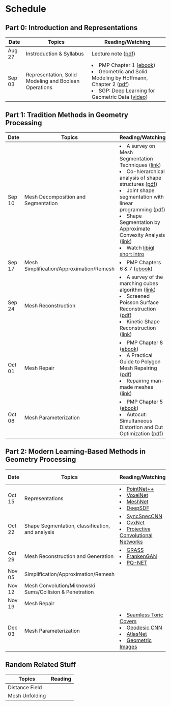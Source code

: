 # Schedule

## Part 0: Introduction and Representations
| Date | Topics | Reading/Watching  |
|-|-|-|
| Aug 27  | Instroduction & Syllabus  | Lecture note ([pdf](https://www.dropbox.com/s/yzu6tkmio1ttcmq/01-Intro.pdf?dl=0)) | 
| Sep 03  | Representation, Solid Modeling and Boolean Operations | <li>PMP Chapter 1 ([ebook](https://ebookcentral-proquest-com.mutex.gmu.edu/lib/GMU/detail.action?docID=1633503&pq-origsite=primo))<br> <li>Geometric and Solid Modeling by Hoffmann, Chapter 2 ([pdf](http://www.cs.purdue.edu/homes/cmh/distribution/books/chap2.pdf))<br><li>SGP: Deep Learning for Geometric Data ([video](https://www.youtube.com/watch?v=VRIVeq6RWA8)) |
  
## Part 1: Tradition Methods in Geometry Processing

| Date | Topics | Reading/Watching  |
|-|-|-|
| Sep 10 | Mesh Decomposition and Segmentation |  <li>A survey on Mesh Segmentation Techniques ([link](https://onlinelibrary.wiley.com/doi/abs/10.1111/j.1467-8659.2007.01103.x)) <br><li>Co-hierarchical analysis of shape structures ([pdf](https://kevinkaixu.net/papers/vankaick_sig13_coh.pdf)) <br><li>Joint shape segmentation with linear programming ([pdf](https://www.cs.utexas.edu/~huangqx/siga11_jointseg.pdf)) <br><li>Shape Segmentation by Approximate Convexity Analysis ([link](http://www.cs.tau.ac.il/~noafish/wcseg/))<br><li>Watch [libigl short intro](https://www.youtube.com/watch?v=OSQWCABxLsM) |
| Sep 17 | Mesh Simplification/Approximation/Remesh | <li> PMP Chapters 6 & 7 ([ebook](https://ebookcentral-proquest-com.mutex.gmu.edu/lib/GMU/detail.action?docID=1633503&pq-origsite=primo))|
| Sep 24 | Mesh Reconstruction | <li> A survey of the marching cubes algorithm ([link](http://www.sciencedirect.com.mutex.gmu.edu/science/article/pii/S0097849306001336)) <br><li> Screened Poisson Surface Reconstruction ([pdf](http://www.cs.jhu.edu/~misha/MyPapers/ToG13.pdf)) <br><li>Kinetic Shape Reconstruction ([link](https://dl.acm.org/doi/abs/10.1145/3376918)) |
| Oct 01 | Mesh Repair | <li> PMP Chapter 8 ([ebook](https://ebookcentral-proquest-com.mutex.gmu.edu/lib/GMU/detail.action?docID=1633503&pq-origsite=primo))<br><li> A Practical Guide to Polygon Mesh Repairing ([pdf](http://www.graphics.rwth-aachen.de/media/papers/eg2012_tutorial_meshrepair_021.pdf)) <br><li>Repairing man-made meshes ([link](https://dl.acm.org/doi/abs/10.1145/3355089.3356507))|
| Oct 08 | Mesh Parameterization | <li>PMP Chapter 5 ([ebook](https://ebookcentral-proquest-com.mutex.gmu.edu/lib/GMU/detail.action?docID=1633503&pq-origsite=primo))<br> <li> Autocut: Simultaneous Distortion and Cut Optimization ([pdf](https://cims.nyu.edu/gcl/papers/Autocuts-2017.pdf)) |


## Part 2: Modern Learning-Based Methods in Geometry Processing

| Date | Topics | Reading/Watching  | Presented by |
|-|-|-|-|
| Oct 15 | Representations |  <li>[PointNet++](http://stanford.edu/~rqi/pointnet2/)<br> <li>[VoxelNet](https://openaccess.thecvf.com/content_cvpr_2018/CameraReady/3333.pdf)<br><li>[MeshNet](https://dl.acm.org/doi/abs/10.1145/3306346.3322959)<br><li>[DeepSDF](https://arxiv.org/abs/1901.05103) |
| Oct 22  | Shape Segmentation, classification, and analysis | <li>[SyncSpecCNN](https://arxiv.org/abs/1612.00606)<br><li>[CvxNet](https://openaccess.thecvf.com/content_CVPR_2020/papers/Deng_CvxNet_Learnable_Convex_Decomposition_CVPR_2020_paper.pdf)<br><li>[Projective Convolutional Networks](https://arxiv.org/abs/1612.02808) | Joe & Sulabh |
| Oct 29  | Mesh Reconstruction and Generation | <li>[GRASS](https://kevinkaixu.net/papers/li_sig17_grass.pdf) <br><li>[FrankenGAN](https://arxiv.org/abs/1806.07179)<br><li>[PQ-NET](https://arxiv.org/abs/1911.10949) | Joe & Yong |
| Nov 05 |  Simplification/Approximation/Remesh |  | Xue & Yong|
| Nov 12 | Mesh Convolution/Miknowski Sums/Collision & Penetration |  | Paul & Sulabh |
| Nov 19 | Mesh Repair |  | Daniel & Xue |
| Dec 03 | Mesh Parameterization | <li>[Seamless Toric Covers](https://dl.acm.org/doi/10.1145/3072959.3073616)<br><li>[Geodesic CNN](https://arxiv.org/abs/1501.06297)<br><li>[AtlasNet](https://arxiv.org/abs/1802.05384)<br><li>[Geometric Images](https://engineering.purdue.edu/cdesign/wp/deep-learning-3d-shape-surfaces-using-geometry-images/) | Daniel & Paul |


## Random Related Stuff

| Topics | Reading  |
|-|-|
| Distance Field |  |
| Mesh Unfolding |  |
